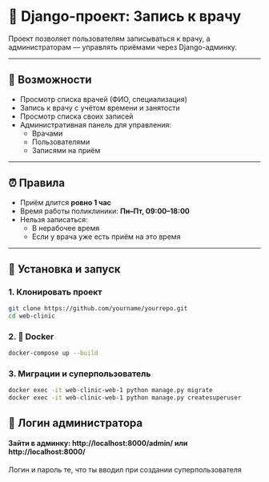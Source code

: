 # 🏥 Django-проект: Запись к врачу

Проект позволяет пользователям записываться к врачу, а администраторам — управлять приёмами через Django-админку.

---

## 🚀 Возможности

- Просмотр списка врачей (ФИО, специализация)
- Запись к врачу с учётом времени и занятости
- Просмотр списка своих записей
- Административная панель для управления:
  - Врачами
  - Пользователями
  - Записями на приём

---

## ⏰ Правила

- Приём длится **ровно 1 час**
- Время работы поликлиники: **Пн–Пт, 09:00–18:00**
- Нельзя записаться:
  - В нерабочее время
  - Если у врача уже есть приём на это время

---

## 🔧 Установка и запуск

### 1. Клонировать проект

```bash
git clone https://github.com/yourname/yourrepo.git
cd web-clinic
```

### 2. 🐳 Docker
```bash
docker-compose up --build
```

### 3. Миграции и суперпользователь
```bash
docker exec -it web-clinic-web-1 python manage.py migrate
docker exec -it web-clinic-web-1 python manage.py createsuperuser
```



## 🔑 Логин администратора
####  Зайти в админку: http://localhost:8000/admin/ или http://localhost:8000/
Логин и пароль те, что ты вводил при создании суперпользователя
